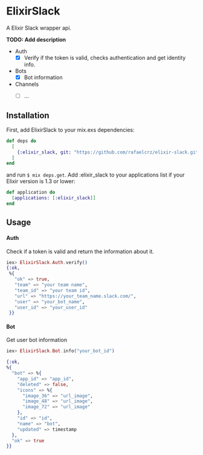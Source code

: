 # ElixirSlack

A Elixir Slack wrapper api.

**TODO: Add description**
- Auth
	- [x] Verify if the token is valid, checks authentication and get identity info.
- Bots
	-  [x] Bot information
- Channels
	- [ ] ...


## Installation

First, add ElixirSlack to your mix.exs dependencies:
```elixir
def deps do
  [
    {:elixir_slack, git: "https://github.com/rafaelcrz/elixir-slack.git"}
  ]
end
```
and run ``` $ mix deps.get ```. Add :elixir_slack to your applications list if your Elixir version is 1.3 or lower:
```elixir
def application do
  [applications: [:elixir_slack]]
end
```
## Usage

#### Auth
Check if a token is valid and return the information about it.

```elixir
iex> ElixirSlack.Auth.verify()
{:ok,
 %{
   "ok" => true,
   "team" => "your team name",
   "team_id" => "your team id",
   "url" => "https://your_team_name.slack.com/",
   "user" => "your_bot_name",
   "user_id" => "your_user_id"
 }}
```
#### Bot
Get user bot information
```elixir
iex> ElixirSlack.Bot.info("your_bot_id")

{:ok,
%{
  "bot" => %{
    "app_id" => "app_id",
    "deleted" => false,
    "icons" => %{
      "image_36" => "url_image",
      "image_48" => "url_image",
      "image_72" => "url_image"
    },
    "id" => "id",
    "name" => "bot",
    "updated" => timestamp
  },
  "ok" => true
}}
```

